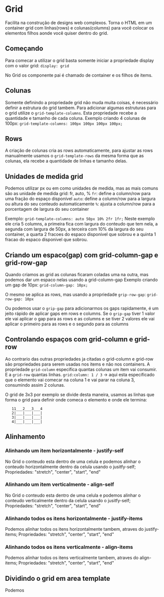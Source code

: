 # Grid

Facilita na construção de designs web complexos. Torna o HTML em um container grid com linhas(rows) e colunas(columns) para você colocar os elementos filhos aonde você quiser dentro do grid.

## Começando

Para comecar a utilizar o grid basta somente iniciar a propriedade display com o valor grid: `display: grid`

No Grid os componente pai é chamado de container e os filhos de items.

## Colunas

Somente definindo a propriedade grid não muda muita coisas, é necessário definir a estrutura do grid tambem.
Para adicionar algumas estruturas para o grid utilize o `grid-template-columns`.
Esta propriedade recebe a quantidade e tamanho de cada coluna.
Exemplo criando 4 colunas de 100px: `grid-template-columns: 100px 100px 100px 100px;`

## Rows

A criação de colunas cria as rows automaticamente, para ajustar as rows manualmente usamos o `grid-template-rows` da mesma forma que as colunas, ela recebe a quantidade de linhas e tamanho delas.

## Unidades de medida grid

Podemos utilizar px ou em como unidades de medida, mas as mais comuns são as unidade de medida grid: fr, auto, %
`fr`: define a column/row para uma fração do espaço disponível
`auto`: define a column/row para a largura ou altura do seu conteudo automaticamente
`%`: ajusta a column/row para a porcentagem de largura do seu container

Exemplo: `grid-template-columns: auto 50px 10% 2fr 1fr;`
Neste exemplo ele cria 5 columns, a primeira fica com largura do conteudo que tem nela, a segunda com largura de 50px, a terceira com 10% da largura do seu container, a quarta 2 fracoes do espaco disponivel que sobrou e a quinta 1 fracao do espaco disponivel que sobrou.

## Criando um espaco(gap) com grid-column-gap e grid-row-gap

Quando criamos as grid as colunas ficaram coladas uma na outra, mas podemos dar um espaco nelas usando a grid-column-gap
Exemplo criando um gap de 10px: `grid-column-gap: 10px;`

O mesmo se aplica as rows, mas usando a propriedade `grip-row-gap`: `grid-row-gap: 10px`

Ou podemos usar o `grip-gap` para adicionarmos os gaps rapidamente, é um jeito rápido de aplicar gaps em rows e columns.
Se o `grip-gap` tiver 1 valor ele vai aplicar o gap para as rows e as columns e se tiver 2 valores ele vai aplicar o primeiro para as rows e o segundo para as columns

## Controlando espaços com grid-column e grid-row

Ao contrario das outras propriedades ja citadas o grid-column e grid-row são propriedades para serem usadas nos items e não nos containers.
A propriedade `grid-column` especifica quantas colunas um item vai consumir. E a `grid-row` quantas linhas.
`grid:column: 1 / 3` -> aqui esta especificado que o elemento vai comecar na coluna 1 e vai parar na coluna 3, consumindo assim 2 colunas.

O grid de 3x3 por exemplo se divide desta maneira, usamos as linhas que forma o grid para definir onde comeca o elemento e onde ele termina:

```
   11___2___3___4
   2|___|___|___|
   3|___|___|___|
   4|___|___|___|
```

## Alinhamento

### Alinhando um item horizontalmente - justify-self

No Grid o conteudo esta dentro de uma celula e podemos alinhar o conteudo horizontalmente dentro da celula usando o jusitfy-self;
Propriedades: "stretch", "center", "start", "end"

### Alinhando um item verticalmente - align-self

No Grid o conteudo esta dentro de uma celula e podemos alinhar o conteudo verticalmente dentro da celula usando o jusitfy-self;
Propriedades: "stretch", "center", "start", "end"

### Alinhando todos os itens horizontalmente - justify-items

Podemos alinhar todos os itens horizontalmente tambem, atraves do justify-items;
Propriedades: "stretch", "center", "start", "end"

### Alinhando todos os itens verticalmente - align-items

Podemos alinhar todos os itens verticalmente tambem, atraves do align-items;
Propriedades: "stretch", "center", "start", "end"

## Dividindo o grid em area template

Podemos
